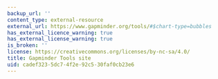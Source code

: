 ```yaml
---
backup_url: ''
content_type: external-resource
external_url: https://www.gapminder.org/tools/#$chart-type=bubbles
has_external_licence_warning: true
has_external_license_warning: true
is_broken: ''
license: https://creativecommons.org/licenses/by-nc-sa/4.0/
title: Gapminder Tools site
uid: cadef323-5dc7-4f2e-92c5-30faf0cb23e6
---
```

